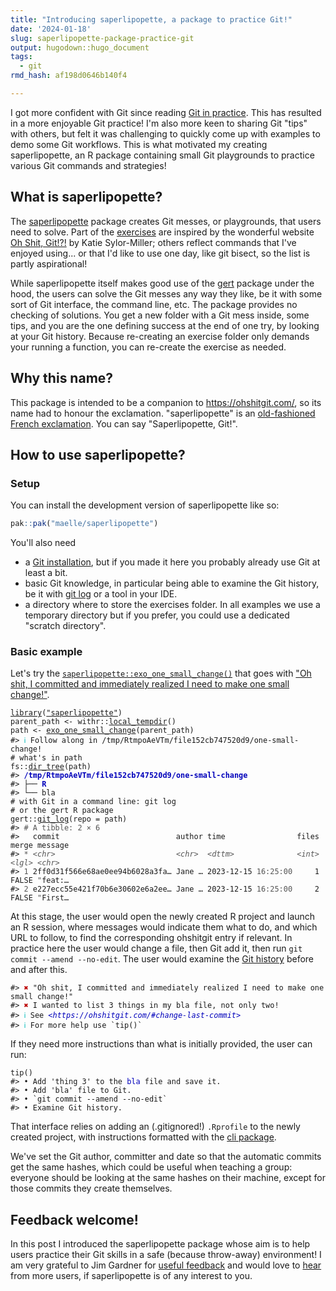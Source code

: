 ```yaml
---
title: "Introducing saperlipopette, a package to practice Git!"
date: '2024-01-18'
slug: saperlipopette-package-practice-git
output: hugodown::hugo_document
tags:
  - git
rmd_hash: af198d0646b140f4

---
```


I got more confident with Git since reading [Git in practice](/2023/11/01/reading-notes-git-in-practice/). This has resulted in a more enjoyable Git practice! I'm also more keen to sharing Git "tips" with others, but felt it was challenging to quickly come up with examples to demo some Git workflows. This is what motivated my creating saperlipopette, an R package containing small Git playgrounds to practice various Git commands and strategies!

## What is saperlipopette?

The [saperlipopette](https://maelle.github.io/saperlipopette/) package creates Git messes, or playgrounds, that users need to solve. Part of the [exercises](https://maelle.github.io/saperlipopette/reference/index.html) are inspired by the wonderful website [Oh Shit, Git!?!](https://ohshitgit.com/) by Katie Sylor-Miller; others reflect commands that I've enjoyed using... or that I'd like to use one day, like git bisect, so the list is partly aspirational!

While saperlipopette itself makes good use of the [gert](https://docs.ropensci.org/gert/) package under the hood, the users can solve the Git messes any way they like, be it with some sort of Git interface, the command line, etc. The package provides no checking of solutions. You get a new folder with a Git mess inside, some tips, and you are the one defining success at the end of one try, by looking at your Git history. Because re-creating an exercise folder only demands your running a function, you can re-create the exercise as needed.

## Why this name?

This package is intended to be a companion to <https://ohshitgit.com/>, so its name had to honour the exclamation. "saperlipopette" is an [old-fashioned French exclamation](https://en.wiktionary.org/wiki/saperlipopette). You can say "Saperlipopette, Git!".

## How to use saperlipopette?

### Setup

You can install the development version of saperlipopette like so:

``` r
pak::pak("maelle/saperlipopette")
```

You'll also need

-   a [Git installation](https://happygitwithr.com/install-git), but if you made it here you probably already use Git at least a bit.
-   basic Git knowledge, in particular being able to examine the Git history, be it with [git log](https://git-scm.com/book/en/v2/Git-Basics-Viewing-the-Commit-History) or a tool in your IDE.
-   a directory where to store the exercises folder. In all examples we use a temporary directory but if you prefer, you could use a dedicated "scratch directory".

### Basic example

Let's try the [`saperlipopette::exo_one_small_change()`](https://maelle.github.io/saperlipopette/reference/exo_one_small_change.html) that goes with ["Oh shit, I committed and immediately realized I need to make one small change!"](https://ohshitgit.com/#change-last-commit).

<div class="highlight">

<pre class='chroma'><code class='language-r' data-lang='r'><span><span class='kr'><a href='https://rdrr.io/r/base/library.html'>library</a></span><span class='o'>(</span><span class='s'><a href='https://maelle.github.io/saperlipopette/'>"saperlipopette"</a></span><span class='o'>)</span></span>
<span><span class='nv'>parent_path</span> <span class='o'>&lt;-</span> <span class='nf'>withr</span><span class='nf'>::</span><span class='nf'><a href='https://withr.r-lib.org/reference/with_tempfile.html'>local_tempdir</a></span><span class='o'>(</span><span class='o'>)</span></span>
<span><span class='nv'>path</span> <span class='o'>&lt;-</span> <span class='nf'><a href='https://maelle.github.io/saperlipopette/reference/exo_one_small_change.html'>exo_one_small_change</a></span><span class='o'>(</span><span class='nv'>parent_path</span><span class='o'>)</span></span>
<span><span class='c'>#&gt; <span style='color: #00BBBB;'>ℹ</span> Follow along in /tmp/RtmpoAeVTm/file152cb747520d9/one-small-change!</span></span>
<span></span><span><span class='c'># what's in path</span></span>
<span><span class='nf'>fs</span><span class='nf'>::</span><span class='nf'><a href='https://fs.r-lib.org/reference/dir_tree.html'>dir_tree</a></span><span class='o'>(</span><span class='nv'>path</span><span class='o'>)</span></span>
<span><span class='c'>#&gt; <span style='color: #0000BB; font-weight: bold;'>/tmp/RtmpoAeVTm/file152cb747520d9/one-small-change</span></span></span>
<span><span class='c'>#&gt; ├── <span style='color: #0000BB; font-weight: bold;'>R</span></span></span>
<span><span class='c'>#&gt; └── bla</span></span>
<span></span><span><span class='c'># with Git in a command line: git log</span></span>
<span><span class='c'># or the gert R package</span></span>
<span><span class='nf'>gert</span><span class='nf'>::</span><span class='nf'><a href='https://docs.ropensci.org/gert/reference/git_commit.html'>git_log</a></span><span class='o'>(</span>repo <span class='o'>=</span> <span class='nv'>path</span><span class='o'>)</span></span>
<span><span class='c'>#&gt; <span style='color: #555555;'># A tibble: 2 × 6</span></span></span>
<span><span class='c'>#&gt;   commit                          author time                files merge message</span></span>
<span><span class='c'>#&gt; <span style='color: #555555;'>*</span> <span style='color: #555555; font-style: italic;'>&lt;chr&gt;</span>                           <span style='color: #555555; font-style: italic;'>&lt;chr&gt;</span>  <span style='color: #555555; font-style: italic;'>&lt;dttm&gt;</span>              <span style='color: #555555; font-style: italic;'>&lt;int&gt;</span> <span style='color: #555555; font-style: italic;'>&lt;lgl&gt;</span> <span style='color: #555555; font-style: italic;'>&lt;chr&gt;</span>  </span></span>
<span><span class='c'>#&gt; <span style='color: #555555;'>1</span> 2ff0d31f566e68ae0ee94b6028a3fa… Jane … 2023-12-15 <span style='color: #555555;'>16:25:00</span>     1 FALSE <span style='color: #555555;'>"</span>feat:…</span></span>
<span><span class='c'>#&gt; <span style='color: #555555;'>2</span> e227ecc55e421f70b6e30602e6a2ee… Jane … 2023-12-15 <span style='color: #555555;'>16:25:00</span>     2 FALSE <span style='color: #555555;'>"</span>First…</span></span>
<span></span></code></pre>

</div>

At this stage, the user would open the newly created R project and launch an R session, where messages would indicate them what to do, and which URL to follow, to find the corresponding ohshitgit entry if relevant. In practice here the user would change a file, then Git add it, then run `git commit --amend --no-edit`. The user would examine the [Git history](https://git-scm.com/book/en/v2/Git-Basics-Viewing-the-Commit-History) before and after this.

<div class="highlight">

<pre class='chroma'><code class='language-r' data-lang='r'><span><span class='c'>#&gt; <span style='color: #BB0000;'>✖</span> "Oh shit, I committed and immediately realized I need to make one small change!"</span></span>
<span></span><span><span class='c'>#&gt; <span style='color: #BB0000;'>✖</span> I wanted to list 3 things in my bla file, not only two!</span></span>
<span></span><span><span class='c'>#&gt; <span style='color: #00BBBB;'>ℹ</span> See <span style='color: #0000BB; font-style: italic;'>&lt;https://ohshitgit.com/#change-last-commit&gt;</span></span></span>
<span></span><span><span class='c'>#&gt; <span style='color: #00BBBB;'>ℹ</span> For more help use `tip()`</span></span>
<span></span></code></pre>

</div>

If they need more instructions than what is initially provided, the user can run:

<div class="highlight">

<pre class='chroma'><code class='language-r' data-lang='r'><span><span class='nf'>tip</span><span class='o'>(</span><span class='o'>)</span></span>
<span><span class='c'>#&gt; • Add 'thing 3' to the <span style='color: #0000BB;'>bla</span> file and save it.</span></span>
<span></span><span><span class='c'>#&gt; • Add 'bla' file to Git.</span></span>
<span></span><span><span class='c'>#&gt; • `git commit --amend --no-edit`</span></span>
<span></span><span><span class='c'>#&gt; • Examine Git history.</span></span>
<span></span></code></pre>

</div>

That interface relies on adding an (.gitignored!) `.Rprofile` to the newly created project, with instructions formatted with the [cli package](https://blog.r-hub.io/2023/11/30/cliff-notes-about-cli/).

We've set the Git author, committer and date so that the automatic commits get the same hashes, which could be useful when teaching a group: everyone should be looking at the same hashes on their machine, except for those commits they create themselves.

## Feedback welcome!

In this post I introduced the saperlipopette package whose aim is to help users practice their Git skills in a safe (because throw-away) environment! I am very grateful to Jim Gardner for [useful feedback](https://github.com/maelle/saperlipopette/issues/9) and would love to [hear](https://github.com/maelle/saperlipopette/issues) from more users, if saperlipopette is of any interest to you.

